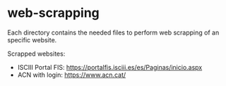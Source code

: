 # web-scrapping

Each directory contains the needed files to perform web scrapping of an specific website.

Scrapped websites:

- ISCIII Portal FIS: <https://portalfis.isciii.es/es/Paginas/inicio.aspx>
- ACN with login: <https://www.acn.cat/>